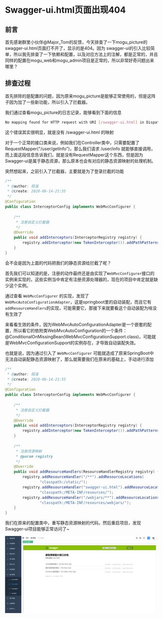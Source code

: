 # Swagger-ui.html页面出现404

## 前言

首先感谢群里小伙伴@Major_Tom的反馈，今天排查了一下mogu_picture的 swagger-ui.html页面打不开了，显示的是404。因为 swagger-ui的引入比较简单，所以我先排查了一下依赖和配置，以及对应方法上的注解，都是正常的，并且同样的配置在mogu_web和mogu_admin项目是正常的，所以非常好奇问题出来哪里？

## 排查过程

首先排除的是配置的问题，因为原来mogu_picture是能够正常使用的，但是这阵子因为加了一些新功能，所以引入了拦截器。

我们通过查看mogu_picture的日志记录，能够看到下面的信息

```bash
No mapping found for HTTP request with URI [/swagger-ui.html] in DispatcherServlet with name 'dispatcherServlet'
```

这个错误其实很明显，就是没有 /swagger-ui.html 的映射

对于一个正常的接口类来说，例如我们在Controller类中，只需要配置了RequestMapper("/user/getInfo")，那么我们请求  /user/info 就能够直接调用，而上面这段信息告诉我们，就是没有RequestMapper这个东西，但是因为Swagger-ui是属于静态资源，那么原本也会有对应的静态资源映射的处理机制。

突然想起来，之前引入了拦截器，主要就是为了登录拦截的功能

```java
/**
 * @author: 陌溪
 * @create: 2020-06-14-21:55
 */
@Configuration
public class InterceptorConfig implements WebMvcConfigurer {

    /**
     * 注册自定义拦截器
     */
    @Override
    public void addInterceptors(InterceptorRegistry registry) {
        registry.addInterceptor(new TokenInterceptor()).addPathPatterns("/**");
    }
}

```

会不会是因为上面的代码把我们的静态资源给拦截了呢？

首先我们可以知道的是，注册的动作最终还是由实现了`WebMvcConfigurer`接口的实例来实现的，这些实例当中肯定有注册资源处理器的，现在的项目中肯定就是缺少这个实例。

通过查看 `WebMvcConfigurer` 的实现，发现了`WebMvcAutoConfigurationAdapter`，这是springboot里的自动装配，而且它有`addResourceHandlers`的实现，可能需要它，那接下来就要看这个自动装配为啥没有生效了

来看看生效的条件，因为WebMvcAutoConfigurationAdapter是一个嵌套的配置，所以看它的依附类WebMvcAutoConfiguration的一个条件：@ConditionalOnMissingBean(WebMvcConfigurationSupport.class)，可能就是WebMvcConfigurationSupport的实例存在，才导致自动装配失效。

也就是说，因为通过引入了 `WebMvcConfigurer` 可能就造成了原来SpringBoot中无法自动装配静态资源映射了，那么就需要我们在原来的基础上，手动进行添加

```java
/**
 * @author: 陌溪
 * @create: 2020-06-14-21:55
 */
@Configuration
public class InterceptorConfig implements WebMvcConfigurer {

    /**
     * 注册自定义拦截器
     */
    @Override
    public void addInterceptors(InterceptorRegistry registry) {
        registry.addInterceptor(new TokenInterceptor()).addPathPatterns("/**");
    }

    /**
     * 注册资源映射
     * @param registry
     */
    @Override
    public void addResourceHandlers(ResourceHandlerRegistry registry) {
        registry.addResourceHandler("/**").addResourceLocations(
                "classpath:/static/");
        registry.addResourceHandler("swagger-ui.html").addResourceLocations(
                "classpath:/META-INF/resources/");
        registry.addResourceHandler("/webjars/**").addResourceLocations(
                "classpath:/META-INF/resources/webjars/");
    }
}
```

我们在原来的配置类中，重写静态资源映射的代码，然后重启项目，发现Swagger-ui项目能够正常访问了~

![image-20200704092918177](images/image-20200704092918177.png)